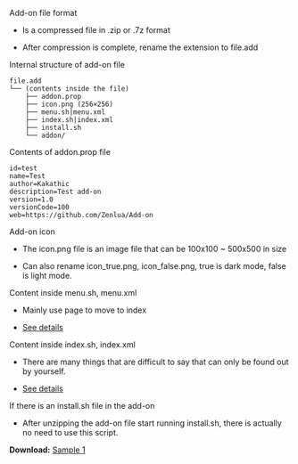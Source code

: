 Add-on file format

- Is a compressed file in .zip or .7z format

- After compression is complete, rename the extension to file.add

Internal structure of add-on file

```
file.add
└── (contents inside the file)
    ├── addon.prop
    ├── icon.png (256×256)
    ├── menu.sh|menu.xml
    ├── index.sh|index.xml
    ├── install.sh
    └── addon/
```

Contents of addon.prop file

```
id=test
name=Test
author=Kakathic
description=Test add-on
version=1.0
versionCode=100
web=https://github.com/Zenlua/Add-on
```

Add-on icon

- The icon.png file is an image file that can be 100x100 ~ 500x500 in size

- Can also rename icon_true.png, icon_false.png, true is dark mode, false is light mode.

Content inside menu.sh, menu.xml

- Mainly use page to move to index

- [See details](https://github.com/helloklf/kr-scripts/blob/master/docs/Page.md)

Content inside index.sh, index.xml

- There are many things that are difficult to say that can only be found out by yourself.

- [See details](https://github.com/helloklf/kr-scripts)

If there is an install.sh file in the add-on

- After unzipping the add-on file start running install.sh, there is actually no need to use this script.

**Download:** [Sample 1](https://github.com/Zenlua/Tool-Tree/releases/download/tmp/Test1.add)








